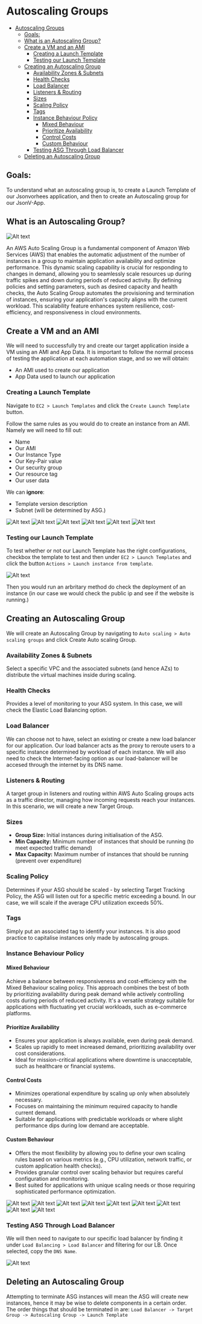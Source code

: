 # Autoscaling Groups

- [Autoscaling Groups](#autoscaling-groups)
  - [Goals:](#goals)
  - [What is an Autoscaling Group?](#what-is-an-autoscaling-group)
  - [Create a VM and an AMI](#create-a-vm-and-an-ami)
    - [Creating a Launch Template](#creating-a-launch-template)
    - [Testing our Launch Template](#testing-our-launch-template)
  - [Creating an Autoscaling Group](#creating-an-autoscaling-group)
    - [Availability Zones \& Subnets](#availability-zones--subnets)
    - [Health Checks](#health-checks)
    - [Load Balancer](#load-balancer)
    - [Listeners \& Routing](#listeners--routing)
    - [Sizes](#sizes)
    - [Scaling Policy](#scaling-policy)
    - [Tags](#tags)
    - [Instance Behaviour Policy](#instance-behaviour-policy)
      - [Mixed Behaviour](#mixed-behaviour)
      - [Prioritize Availability](#prioritize-availability)
      - [Control Costs](#control-costs)
      - [Custom Behaviour](#custom-behaviour)
    - [Testing ASG Through Load Balancer](#testing-asg-through-load-balancer)
  - [Deleting an Autoscaling Group](#deleting-an-autoscaling-group)

## Goals:
To understand what an autoscaling group is, to create a Launch Template of our Jsonvorhees application, and then to create an Autoscaling group for our JsonV-App.

## What is an Autoscaling Group?

![Alt text](ASGDiagram.drawio.png)

An AWS Auto Scaling Group is a fundamental component of Amazon Web Services (AWS) that enables the automatic adjustment of the number of instances in a group to maintain application availability and optimize performance. This dynamic scaling capability is crucial for responding to changes in demand, allowing you to seamlessly scale resources up during traffic spikes and down during periods of reduced activity. By defining policies and setting parameters, such as desired capacity and health checks, the Auto Scaling Group automates the provisioning and termination of instances, ensuring your application's capacity aligns with the current workload. This scalability feature enhances system resilience, cost-efficiency, and responsiveness in cloud environments. 

## Create a VM and an AMI
We will need to successfully try and create our target application inside a VM using an AMI and App Data. It is important to follow the normal process of testing the application at each automation stage, and so we will obtain:
* An AMI used to create our application
* App Data used to launch our application

### Creating a Launch Template
Navigate to ```EC2 > Launch Templates``` and click the ```Create Launch Template``` button.

Follow the same rules as you would do to create an instance from an AMI. Namely we will need to fill out:
* Name
* Our AMI
* Our Instance Type
* Our Key-Pair value
* Our security group
* Our resource tag
* Our user data

We can **ignore**:
* Template version description
* Subnet (will be determined by ASG.)

![Alt text](CreateLaunchTemplate1.PNG)
![Alt text](CreateLaunchTemplate2.PNG)
![Alt text](CreateLaunchTemplate3.PNG)
![Alt text](CreateLaunchTemplate4.PNG)
![Alt text](CreateLaunchTemplate5.PNG)
![Alt text](CreateLaunchTemplate6.PNG)

### Testing our Launch Template
To test whether or not our Launch Template has the right configurations, checkbox the template to test and then under ```EC2 > Launch Templates``` and click the button ```Actions > Launch instance from template```.

![Alt text](LaunchInstanceFromTemplate.PNG)

Then you would run an arbritary method do check the deployment of an instance (in our case we would check the public ip and see if the website is running.)

## Creating an Autoscaling Group
We will create an Autoscaling Group by navigating to ```Auto scaling > Auto scaling groups``` and click Create Auto scaling Group.

### Availability Zones & Subnets
Select a specific VPC and the associated subnets (and hence AZs) to distribute the virtual machines inside during scaling.

### Health Checks
Provides a level of monitoring to your ASG system. In this case, we will check the Elastic Load Balancing option.

### Load Balancer
We can choose not to have, select an existing or create a new load balancer for our application. Our load balancer acts as the proxy to reroute users to a specific instance determined by workload of each instance. We will also need to check the Internet-facing option as our load-balancer will be accesed through the internet by its DNS name.

### Listeners & Routing
A target group in listeners and routing within AWS Auto Scaling groups acts as a traffic director, managing how incoming requests reach your instances. In this scenario, we will create a new Target Group.

### Sizes
* **Group Size:** Initial instances during initialisation of the ASG.
* **Min Capacity:** Minimum number of instances that should be running (to meet expected traffic demand)
* **Max Capacity:** Maximum number of instances that should be running (prevent over expenditure)

### Scaling Policy
Determines if your ASG should be scaled - by selecting Target Tracking Policy, the ASG will listen out for a specific metric exceeding a bound. In our case, we will scale if the average CPU utilization exceeds 50%.

### Tags
Simply put an associated tag to identify your instances. It is also good practice to capitalise instances only made by autoscaling groups.

### Instance Behaviour Policy
#### Mixed Behaviour

Achieve a balance between responsiveness and cost-efficiency with the Mixed Behaviour scaling policy. This approach combines the best of both by prioritizing availability during peak demand while actively controlling costs during periods of reduced activity. It's a versatile strategy suitable for applications with fluctuating yet crucial workloads, such as e-commerce platforms.

#### Prioritize Availability

- Ensures your application is always available, even during peak demand.
- Scales up rapidly to meet increased demand, prioritizing availability over cost considerations.
- Ideal for mission-critical applications where downtime is unacceptable, such as healthcare or financial systems.

#### Control Costs

- Minimizes operational expenditure by scaling up only when absolutely necessary.
- Focuses on maintaining the minimum required capacity to handle current demand.
- Suitable for applications with predictable workloads or where slight performance dips during low demand are acceptable.

#### Custom Behaviour

- Offers the most flexibility by allowing you to define your own scaling rules based on various metrics (e.g., CPU utilization, network traffic, or custom application health checks).
- Provides granular control over scaling behavior but requires careful configuration and monitoring.
- Best suited for applications with unique scaling needs or those requiring sophisticated performance optimization.

![Alt text](CreateASG1.PNG)
![Alt text](CreateASG2.PNG)
![Alt text](CreateASG3.PNG)
![Alt text](CreateASG4.PNG)
![Alt text](CreateASG4b.PNG)
![Alt text](CreateASG6.PNG)
![Alt text](CreateASG7.PNG)
![Alt text](CreateASG8.PNG)
![Alt text](CreateASG9.PNG)

### Testing ASG Through Load Balancer
We will then need to navigate to our specific load balancer by finding it under ```Load Balancing > Load Balancer``` and filtering for our LB. Once selected, copy the ```DNS Name```.

![Alt text](TestLB.PNG)

## Deleting an Autoscaling Group
Attempting to terminate ASG instances will mean the ASG will create new instances, hence it may be wise to delete components in a certain order. The order things that should be terminated in are:
```Load Balancer -> Target Group -> Autoscaling Group -> Launch Template```
